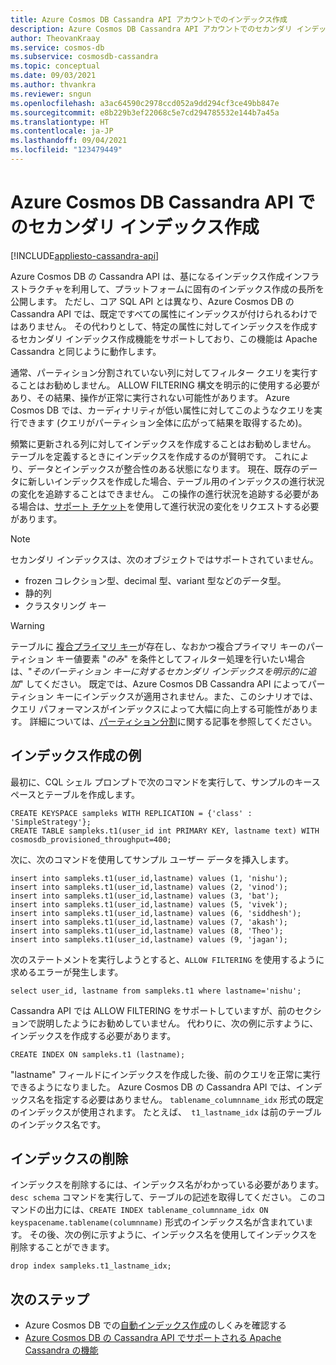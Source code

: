 ```yaml
---
title: Azure Cosmos DB Cassandra API アカウントでのインデックス作成
description: Azure Cosmos DB Cassandra API アカウントでのセカンダリ インデックス作成のしくみについて説明します。
author: TheovanKraay
ms.service: cosmos-db
ms.subservice: cosmosdb-cassandra
ms.topic: conceptual
ms.date: 09/03/2021
ms.author: thvankra
ms.reviewer: sngun
ms.openlocfilehash: a3ac64590c2978ccd052a9dd294cf3ce49bb847e
ms.sourcegitcommit: e8b229b3ef22068c5e7cd294785532e144b7a45a
ms.translationtype: HT
ms.contentlocale: ja-JP
ms.lasthandoff: 09/04/2021
ms.locfileid: "123479449"
---
```

# <a name="secondary-indexing-in-azure-cosmos-db-cassandra-api"></a>Azure Cosmos DB Cassandra API でのセカンダリ インデックス作成
[!INCLUDE[appliesto-cassandra-api](../includes/appliesto-cassandra-api.md)]

Azure Cosmos DB の Cassandra API は、基になるインデックス作成インフラストラクチャを利用して、プラットフォームに固有のインデックス作成の長所を公開します。 ただし、コア SQL API とは異なり、Azure Cosmos DB の Cassandra API では、既定ですべての属性にインデックスが付けられるわけではありません。 その代わりとして、特定の属性に対してインデックスを作成するセカンダリ インデックス作成機能をサポートしており、この機能は Apache Cassandra と同じように動作します。  

通常、パーティション分割されていない列に対してフィルター クエリを実行することはお勧めしません。 ALLOW FILTERING 構文を明示的に使用する必要があり、その結果、操作が正常に実行されない可能性があります。 Azure Cosmos DB では、カーディナリティが低い属性に対してこのようなクエリを実行できます (クエリがパーティション全体に広がって結果を取得するため)。

頻繁に更新される列に対してインデックスを作成することはお勧めしません。 テーブルを定義するときにインデックスを作成するのが賢明です。 これにより、データとインデックスが整合性のある状態になります。 現在、既存のデータに新しいインデックスを作成した場合、テーブル用のインデックスの進行状況の変化を追跡することはできません。 この操作の進行状況を追跡する必要がある場合は、[サポート チケット](../../azure-portal/supportability/how-to-create-azure-support-request.md)を使用して進行状況の変化をリクエストする必要があります。


> [!NOTE]
> セカンダリ インデックスは、次のオブジェクトではサポートされていません。
> - frozen コレクション型、decimal 型、variant 型などのデータ型。
> - 静的列
> - クラスタリング キー

> [!WARNING]
> テーブルに [複合プライマリ キー](cassandra-partitioning.md#compound-primary-key)が存在し、なおかつ複合プライマリ キーのパーティション キー値要素 "*のみ*" を条件としてフィルター処理を行いたい場合は、"*そのパーティション キーに対するセカンダリ インデックスを明示的に追加*" してください。 既定では、Azure Cosmos DB Cassandra API によってパーティション キーにインデックスが適用されません。また、このシナリオでは、クエリ パフォーマンスがインデックスによって大幅に向上する可能性があります。 詳細については、[パーティション分割](cassandra-partitioning.md)に関する記事を参照してください。

## <a name="indexing-example"></a>インデックス作成の例

最初に、CQL シェル プロンプトで次のコマンドを実行して、サンプルのキースペースとテーブルを作成します。

```shell
CREATE KEYSPACE sampleks WITH REPLICATION = {'class' : 'SimpleStrategy'};
CREATE TABLE sampleks.t1(user_id int PRIMARY KEY, lastname text) WITH cosmosdb_provisioned_throughput=400;
``` 

次に、次のコマンドを使用してサンプル ユーザー データを挿入します。

```shell
insert into sampleks.t1(user_id,lastname) values (1, 'nishu');
insert into sampleks.t1(user_id,lastname) values (2, 'vinod');
insert into sampleks.t1(user_id,lastname) values (3, 'bat');
insert into sampleks.t1(user_id,lastname) values (5, 'vivek');
insert into sampleks.t1(user_id,lastname) values (6, 'siddhesh');
insert into sampleks.t1(user_id,lastname) values (7, 'akash');
insert into sampleks.t1(user_id,lastname) values (8, 'Theo');
insert into sampleks.t1(user_id,lastname) values (9, 'jagan');
```

次のステートメントを実行しようとすると、`ALLOW FILTERING` を使用するように求めるエラーが発生します。 

```shell
select user_id, lastname from sampleks.t1 where lastname='nishu';
``` 

Cassandra API では ALLOW FILTERING をサポートしていますが、前のセクションで説明したようにお勧めしていません。 代わりに、次の例に示すように、インデックスを作成する必要があります。

```shell
CREATE INDEX ON sampleks.t1 (lastname);
```
"lastname" フィールドにインデックスを作成した後、前のクエリを正常に実行できるようになりました。 Azure Cosmos DB の Cassandra API では、インデックス名を指定する必要はありません。 `tablename_columnname_idx` 形式の既定のインデックスが使用されます。 たとえば、` t1_lastname_idx` は前のテーブルのインデックス名です。

## <a name="dropping-the-index"></a>インデックスの削除 
インデックスを削除するには、インデックス名がわかっている必要があります。 `desc schema` コマンドを実行して、テーブルの記述を取得してください。 このコマンドの出力には、`CREATE INDEX tablename_columnname_idx ON keyspacename.tablename(columnname)` 形式のインデックス名が含まれています。 その後、次の例に示すように、インデックス名を使用してインデックスを削除することができます。

```shell
drop index sampleks.t1_lastname_idx;
```



## <a name="next-steps"></a>次のステップ
* Azure Cosmos DB での[自動インデックス作成](../index-overview.md)のしくみを確認する
* [Azure Cosmos DB の Cassandra API でサポートされる Apache Cassandra の機能](cassandra-support.md)
